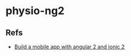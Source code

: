 # physio-ng2

## Refs

* [Build a mobile app with angular 2 and ionic 2](https://scotch.io/tutorials/build-a-mobile-app-with-angular-2-and-ionic-2)
